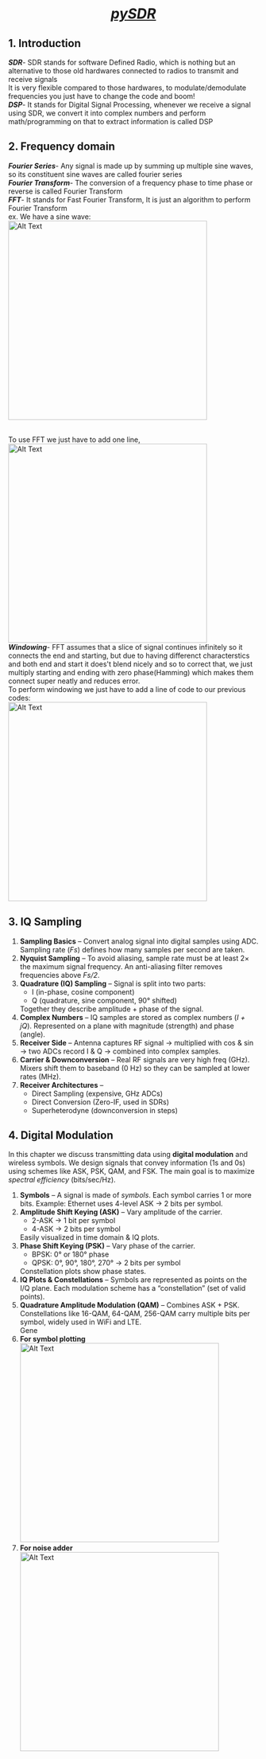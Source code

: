 <h1 align="center"> <b><i><u> pySDR</u></i></b></h1>
<h2>1. Introduction</h2>
<p><b><i>SDR</i></b>- SDR stands for software Defined Radio, which is nothing but an alternative to those old hardwares connected to radios to transmit and receive signals<br> It is very flexible compared to those hardwares, to modulate/demodulate frequencies you just have to change the code and boom! <br>
<b><i>DSP</i></b>- It stands for Digital Signal Processing, whenever we receive a signal using SDR, we convert it into complex numbers and perform math/programming on that to extract information is called DSP
<h2>2. Frequency domain</h2>
<p><b><i>Fourier Series</i></b>- Any signal is made up by summing up multiple sine waves, so its constituent sine waves are called fourier series<br>
<b><i>Fourier Transform</i></b>- The conversion of a frequency phase to time phase or reverse is called Fourier Transform<br>
<b><i>FFT</i></b>- It stands for Fast Fourier Transform, It is just an algorithm to perform Fourier Transform <br>
 ex. We have a sine wave:<br>
<img src="sin-wave.png" alt="Alt Text" width="400"/>


<br> To use FFT we just have to add one line, <br>
<img src="fft.png" alt="Alt Text" width="400"/><br>
<b><i>Windowing</i></b>- FFT assumes that a slice of signal continues infinitely so it connects the end and starting, but due to having differenct characterstics and both end and start it does't blend nicely and so to correct that, we just multiply starting and ending with zero phase(Hamming) which makes them connect super neatly and reduces error.<br>
To perform windowing we just have to add a line of code to our previous codes: <br>
<img src="windowing.png" alt="Alt Text" width="400"/><br>
<h2>3. IQ Sampling</h2>
<ol>
  <li><b>Sampling Basics</b> – Convert analog signal into digital samples using ADC. Sampling rate (<i>Fs</i>) defines how many samples per second are taken.</li>
  
  <li><b>Nyquist Sampling</b> – To avoid aliasing, sample rate must be at least 2× the maximum signal frequency. An anti-aliasing filter removes frequencies above <i>Fs/2</i>.</li>
  
  <li><b>Quadrature (IQ) Sampling</b> – Signal is split into two parts: 
    <ul>
      <li>I (in-phase, cosine component)</li>
      <li>Q (quadrature, sine component, 90° shifted)</li>
    </ul>
    Together they describe amplitude + phase of the signal.</li>
  
  <li><b>Complex Numbers</b> – IQ samples are stored as complex numbers (<i>I + jQ</i>). Represented on a plane with magnitude (strength) and phase (angle).</li>
  
  <li><b>Receiver Side</b> – Antenna captures RF signal → multiplied with cos & sin → two ADCs record I & Q → combined into complex samples.</li>
  
  <li><b>Carrier & Downconversion</b> – Real RF signals are very high freq (GHz). Mixers shift them to baseband (0 Hz) so they can be sampled at lower rates (MHz).</li>
  
  <li><b>Receiver Architectures</b> – 
    <ul>
      <li>Direct Sampling (expensive, GHz ADCs)</li>
      <li>Direct Conversion (Zero-IF, used in SDRs)</li>
      <li>Superheterodyne (downconversion in steps)</li>
    </ul>
  </li>
  
 </ol>
<h2>4. Digital Modulation</h2>
<p>In this chapter we discuss transmitting data using <b>digital modulation</b> and wireless symbols. We design signals that convey information (1s and 0s) using schemes like ASK, PSK, QAM, and FSK. The main goal is to maximize <i>spectral efficiency</i> (bits/sec/Hz).</p>

<ol>
  <li><b>Symbols</b> – A signal is made of <i>symbols</i>. Each symbol carries 1 or more bits. Example: Ethernet uses 4-level ASK → 2 bits per symbol.</li>

  <li><b>Amplitude Shift Keying (ASK)</b> – Vary amplitude of the carrier. 
    <ul>
      <li>2-ASK → 1 bit per symbol</li>
      <li>4-ASK → 2 bits per symbol</li>
    </ul>
    Easily visualized in time domain & IQ plots.</li>

  <li><b>Phase Shift Keying (PSK)</b> – Vary phase of the carrier. 
    <ul>
      <li>BPSK: 0° or 180° phase</li>
      <li>QPSK: 0°, 90°, 180°, 270° → 2 bits per symbol</li>
    </ul>
    Constellation plots show phase states.</li>

  <li><b>IQ Plots & Constellations</b> – Symbols are represented as points on the I/Q plane. Each modulation scheme has a “constellation” (set of valid points).</li>

  <li><b>Quadrature Amplitude Modulation (QAM)</b> – Combines ASK + PSK. Constellations like 16-QAM, 64-QAM, 256-QAM carry multiple bits per symbol, widely used in WiFi and LTE.</li>Gene

  <li><b>For symbol plotting</b> 
   <img src="Modulation1.png" alt="Alt Text" width="400"/>
  </li>
  <li><b>For noise adder</b> 
   <img src="Noise1.png" alt="Alt Text" width="400"/>
  </li>
</ol>
</ol>

